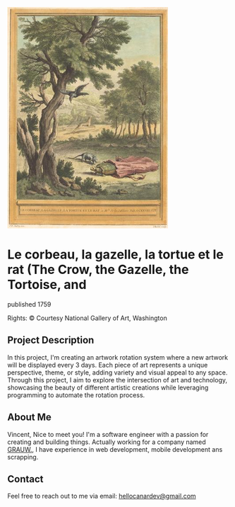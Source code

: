 <html>

![Artwork](picture/artwork.jpg)
# Le corbeau, la gazelle, la tortue et le rat (The Crow, the Gazelle, the Tortoise, and
published 1759

Rights: © Courtesy National Gallery of Art, Washington

## Project Description
In this project, I'm creating an artwork rotation system where a new artwork will be displayed every 3 days. Each piece of art represents a unique perspective, theme, or style, adding variety and visual appeal to any space. Through this project, I aim to explore the intersection of art and technology, showcasing the beauty of different artistic creations while leveraging programming to automate the rotation process.

## About Me
Vincent, Nice to meet you! I'm a software engineer with a passion for creating and building things.
Actually working for a company named [GRAUW.](https://grauw.fr), I have experience in web development, mobile development ans scrapping.

## Contact
Feel free to reach out to me via email:
[hellocanardev@gmail.com](mailto:hellocanardev@gmail.com)

</html>
